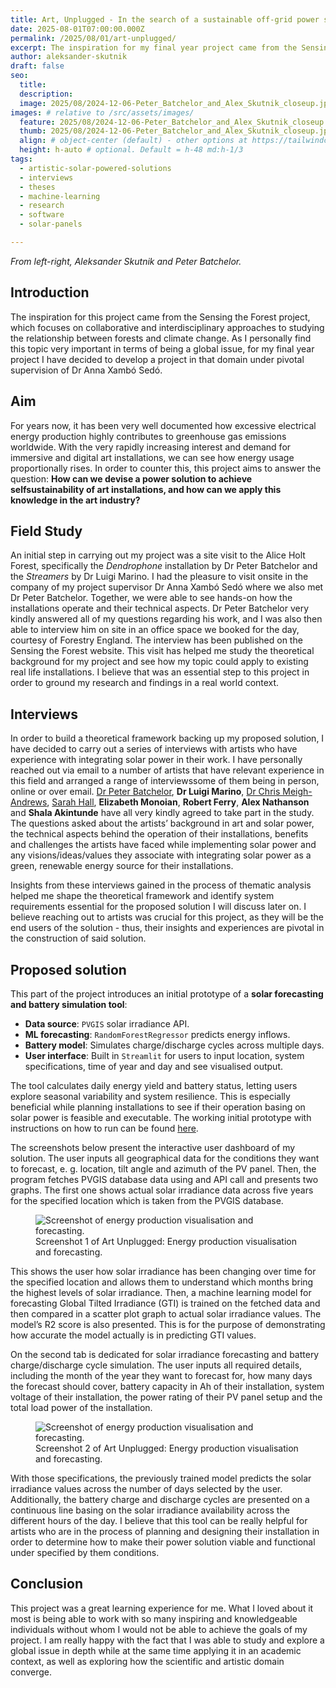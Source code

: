 ```yaml
---
title: Art, Unplugged - In the search of a sustainable off-grid power solution for immersive art installations
date: 2025-08-01T07:00:00.000Z
permalink: /2025/08/01/art-unplugged/
excerpt: The inspiration for my final year project came from the Sensing the Forest project, which focuses on collaborative and interdisciplinary approaches to studying the relationship between forests and climate change. 
author: aleksander-skutnik
draft: false
seo:
  title:
  description:
  image: 2025/08/2024-12-06-Peter_Batchelor_and_Alex_Skutnik_closeup.jpg #
images: # relative to /src/assets/images/
  feature: 2025/08/2024-12-06-Peter_Batchelor_and_Alex_Skutnik_closeup.jpg #
  thumb: 2025/08/2024-12-06-Peter_Batchelor_and_Alex_Skutnik_closeup.jpg #
  align: # object-center (default) - other options at https://tailwindcss.com/docs/object-position
  height: h-auto # optional. Default = h-48 md:h-1/3
tags:
  - artistic-solar-powered-solutions
  - interviews
  - theses
  - machine-learning
  - research
  - software
  - solar-panels

---
```


*From left-right, Aleksander Skutnik and Peter Batchelor.*

## Introduction

The inspiration for this project came from the Sensing the Forest project, which focuses on collaborative and interdisciplinary approaches to studying the relationship between forests and climate change. As I personally find this topic very important in terms of being a global issue, for my final year project I have decided to develop a project in that domain under pivotal supervision of Dr Anna Xambó Sedó.

## Aim

For years now, it has been very well documented how excessive electrical energy production highly contributes to greenhouse gas emissions worldwide. With the very rapidly increasing interest and demand for immersive and digital art installations, we can see how energy usage proportionally rises. In order to counter this, this project aims to answer the question: **How can we devise a power solution to achieve selfsustainability of art installations, and how can we apply this knowledge in the art industry?**

## Field Study

An initial step in carrying out my project was a site visit to the Alice Holt Forest, specifically the *Dendrophone* installation by Dr Peter Batchelor and the *Streamers* by Dr Luigi Marino. I had the pleasure to visit onsite in the company of my project supervisor Dr Anna Xambó Sedó where we also met Dr Peter Batchelor. Together, we were able to see hands-on how the installations operate and their technical aspects. Dr Peter Batchelor very kindly answered all of my questions regarding his work, and I was also then able to interview him on site in an office space we booked for the day, courtesy of Forestry England. The interview has been published on the Sensing the Forest website. This visit has helped me study the theoretical background for my project and see how my topic could apply to existing real life installations. I believe that was an essential step to this project in order to ground my research and findings in a real world context.

## Interviews

In order to build a theoretical framework backing up my proposed solution, I have decided to carry out a series of interviews with artists who have experience with integrating solar power in their work. I have personally reached out via email to a number of artists that have relevant experience in this field and arranged a range of interviewssome of them being in person, online or over email. [Dr Peter Batchelor](/2025/02/08/an-interview-with-peter-batchelor/), **Dr Luigi Marino**, [Dr Chris Meigh-Andrews](/2025/03/14/an-interview-with-chris-meigh-andrews/), [Sarah Hall](/2025/03/10/an-interview-with-sarah-hall/), **Elizabeth Monoian**, **Robert Ferry**, **Alex Nathanson** and **Shala Akintunde** have all very kindly agreed to take part in the study. The questions asked about the artists’ background in art and solar power, the technical aspects behind the operation of their installations, benefits and challenges the artists have faced while implementing solar power and any visions/ideas/values they associate with integrating solar power as a green, renewable energy source for their installations.

Insights from these interviews gained in the process of thematic analysis helped me shape the theoretical framework and identify system requirements essential for the proposed solution I will discuss later on. I believe reaching out to artists was crucial for this project, as they will be the end users of the solution - thus, their insights and experiences are pivotal in the construction of said solution.

## Proposed solution

This part of the project introduces an initial prototype of a **solar forecasting and battery simulation tool**:

* **Data source**: `PVGIS` solar irradiance API.
* **ML forecasting**: `RandomForestRegressor` predicts energy inflows.
* **Battery model**: Simulates charge/discharge cycles across multiple days.
* **User interface**: Built in `Streamlit` for users to input location, system specifications, time of year and day and see visualised output.

The tool calculates daily energy yield and battery status, letting users explore seasonal variability and system resilience. This is especially beneficial while planning installations to see if their operation basing on solar power is feasible and executable. The working initial prototype with instructions on how to run can be found [here](https://github.com/askutnik/artunplugged).

The screenshots below present the interactive user dashboard of my solution. The user inputs all geographical data for the conditions they want to forecast, e. g. location, tilt angle and azimuth of the PV panel. Then, the program fetches PVGIS database data using and API call and presents two graphs. The first one shows actual solar irradiance data across five years for the specified location which is taken from the PVGIS database.

<div class="flex justify-center items-center">
<figure>
<img class="mt-4 mb-4" src="/assets/images/2025/08/art-unplugged-screenshot-1.jpg
" alt="Screenshot of energy production visualisation and forecasting.">
<figcaption>Screenshot 1 of Art Unplugged: Energy production visualisation and forecasting.</figcaption>
</figure>
</div>

This shows the user how solar irradiance has been changing over time for the specified location and allows them to understand which months bring the highest levels of solar irradiance. Then, a machine learning model for forecasting Global Tilted Irradiance (GTI) is trained on the fetched data and then compared in a scatter plot graph to actual solar irradiance values. The model’s R2 score is also presented. This is for the purpose of demonstrating how accurate the model actually is in predicting GTI values. 

On the second tab is dedicated for solar irradiance forecasting and battery charge/discharge cycle simulation. The user inputs all required details, including the month of the year they want to forecast for, how many days the forecast should cover, battery capacity in Ah of their installation, system voltage of their installation, the power rating of their PV panel setup and the total load power of the installation. 

<div class="flex justify-center items-center">
<figure>
<img class="mt-4 mb-4" src="/assets/images/2025/08/art-unplugged-screenshot-2.jpg
" alt="Screenshot of energy production visualisation and forecasting.">
<figcaption>Screenshot 2 of Art Unplugged: Energy production visualisation and forecasting.</figcaption>
</figure>
</div>

With those specifications, the previously trained model predicts the solar irradiance values across the number of days selected by the user. Additionally, the battery charge and discharge cycles are presented on a continuous line basing on the solar irradiance availability across the different hours of the day. I believe that this tool can be really helpful for artists who are in the process of planning and designing their installation in order to determine how to make their power solution viable and functional under specified by them conditions.

## Conclusion

This project was a great learning experience for me. What I loved about it most is being able to work with so many inspiring and knowledgeable individuals without whom I would not be able to achieve the goals of my project. I am really happy with the fact that I was able to study and explore a global issue in depth while at the same time applying it in an academic context, as well as exploring how the scientific and artistic domain converge.